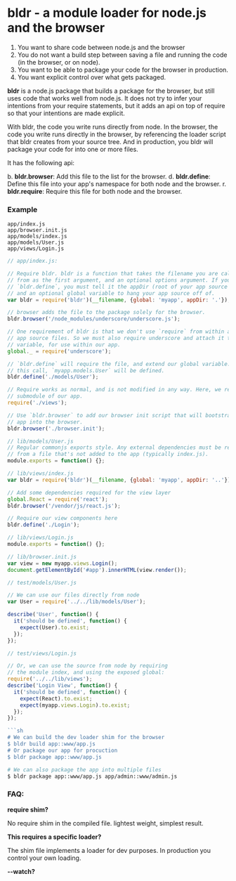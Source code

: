 bldr - a module loader for node.js and the browser
==================================================

1. You want to share code between node.js and the browser
2. You do not want a build step between saving a file and running the code (in the browser, or on node).
3. You want to be able to package your code for the browser in production.
4. You want explicit control over what gets packaged.

**bldr** is a node.js package that builds a package for the browser, but still uses code that works
well from node.js. It does not try to infer your intentions from your require statements, but it adds
an api on top of require so that your intentions are made explicit.

With bldr, the code you write runs directly from node. In the browser, the code you write runs directly
in the browser, by referencing the loader script that bldr creates from your source tree. And in production,
you bldr will package your code for into one or more files.

It has the following api:

b. **bldr.browser**: Add this file to the list for the browser.
d. **bldr.define**: Define this file into your app's namespace for both node and the browser.
r. **bldr.require**: Require this file for both node and the browser.

### Example

```
app/index.js
app/browser.init.js
app/models/index.js
app/models/User.js
app/views/Login.js
```

```javascript
// app/index.js:

// Require bldr. bldr is a function that takes the filename you are calling
// from as the first argument, and an optional options argument. If you use
// `bldr.define`, you must tell it the appDir (root of your app source tree), 
// and an optional global variable to hang your app source off of.
var bldr = require('bldr')(__filename, {global: 'myapp', appDir: '.'});

// browser adds the file to the package solely for the browser.
bldr.browser('/node_modules/underscore/underscore.js');

// One requirement of bldr is that we don't use `require` from within any of the
// app source files. So we must also require underscore and attach it to a global
// variable, for use within our app.
global._ = require('underscore');

// `bldr.define` will require the file, and extend our global variable. After
// this call, `myapp.models.User` will be defined.
bldr.define('./models/User');

// Require works as normal, and is not modified in any way. Here, we require a
// submodule of our app.
require('./views');

// Use `bldr.browser` to add our browser init script that will bootstrap our
// app into the browser.
bldr.browser('./browser.init');
```


```javascript
// lib/models/User.js
// Regular commonjs exports style. Any external dependencies must be required
// from a file that's not added to the app (typically index.js).
module.exports = function() {};
```

```javascript
// lib/views/index.js
var bldr = require('bldr')(__filename, {global: 'myapp', appDir: '..'});

// Add some dependencies required for the view layer
global.React = require('react');
bldr.browser('/vendor/js/react.js');

// Require our view components here
bldr.define('./Login');
```

```javascript
// lib/views/Login.js
module.exports = function() {};
```

```javascript
// lib/browser.init.js
var view = new myapp.views.Login();
document.getElementById('#app').innerHTML(view.render());
```

```javascript
// test/models/User.js

// We can use our files directly from node
var User = require('../../lib/models/User');

describe('User', function() {
  it('should be defined', function() {
    expect(User).to.exist;
  });
});
```

```javascript
// test/views/Login.js

// Or, we can use the source from node by requiring
// the module index, and using the exposed global:
require('../../lib/views');
describe('Login View', function() {
  it('should be defined', function() {
    expect(React).to.exist;
    expect(myapp.views.Login).to.exist;
  });
});

```sh
# We can build the dev loader shim for the browser
$ bldr build app::www/app.js
# Or package our app for procuction
$ bldr package app::www/app.js
```

```sh
# We can also package the app into multiple files
$ bldr package app::www/app.js app/admin::www/admin.js
```

### FAQ:

**require shim?**

No require shim in the compiled file. lightest weight, simplest result.

**This requires a specific loader?**

The shim file implements a loader for dev purposes. In production you control your own loading.

**--watch?**

